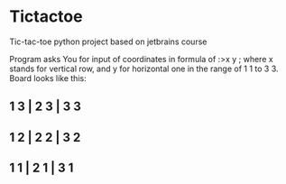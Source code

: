 # Tictactoe
Tic-tac-toe python project based on jetbrains course

Program asks You for input of coordinates in formula of :>x y ; where x stands for vertical row, and y for horizontal one in the range of 1 1 to 
3 3.
Board looks like this:

1 3 | 2 3 | 3 3
---------------
1 2 | 2 2 | 3 2
---------------
1 1 | 2 1 | 3 1
---------------
